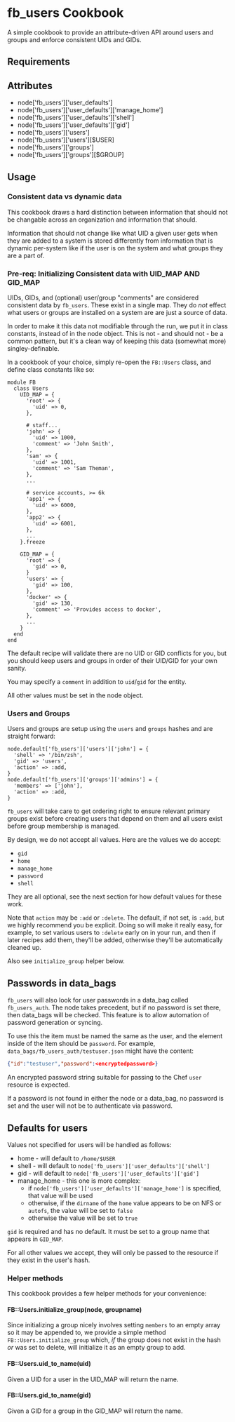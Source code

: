 fb_users Cookbook
=================
A simple cookbook to provide an attribute-driven API around users and groups
and enforce consistent UIDs and GIDs.

Requirements
------------

Attributes
----------
* node['fb_users']['user_defaults']
* node['fb_users']['user_defaults']['manage_home']
* node['fb_users']['user_defaults']['shell']
* node['fb_users']['user_defaults']['gid']
* node['fb_users']['users']
* node['fb_users']['users'][$USER]
* node['fb_users']['groups']
* node['fb_users']['groups'][$GROUP]

Usage
-----
### Consistent data vs dynamic data
This cookbook draws a hard distinction between information that should not
be changable across an organization and information that should.

Information that should not change like what UID a given user gets when they
are added to a system is stored differently from information that is dynamic
per-system like if the user is on the system and what groups they are a part
of.

### Pre-req: Initializing Consistent data with UID_MAP AND GID_MAP
UIDs, GIDs, and (optional) user/group "comments" are considered consistent data
by `fb_users`. These exist in a single map. They do *not* effect what users or
groups are installed on a system are are just a source of data.

In order to make it this data not modifiable through the run, we put it in class constants, instead of in the node object. This is not - and should not - be a common pattern, but it's a clean way of keeping this data (somewhat more) singley-definable.

In a cookbook of your choice, simply re-open the `FB::Users` class, and define
class constants like so:

```
module FB
  class Users
    UID_MAP = {
      'root' => {
        'uid' => 0,
      },

      # staff...
      'john' => {
        'uid' => 1000,
        'comment' => 'John Smith',
      },
      'sam' => {
        'uid' => 1001,
        'comment' => 'Sam Theman',
      },
      ...

      # service accounts, >= 6k
      'app1' => {
        'uid' => 6000,
      },
      'app2' => {
        'uid' => 6001,
      },
      ...
    }.freeze

    GID_MAP = {
      'root' => {
        'gid' => 0,
      }
      'users' => {
        'gid' => 100,
      },
      'docker' => {
        'gid' => 130,
        'comment' => 'Provides access to docker',
      },
      ...
    }
  end
end
```

The default recipe will validate there are no UID or GID conflicts for you,
but you should keep users and groups in order of their UID/GID for your own
sanity.

You may specify a `comment` in addition to `uid`/`gid` for the entity.

All other values must be set in the node object.

### Users and Groups
Users and groups are setup using the `users` and `groups` hashes and are
straight forward:

```
node.default['fb_users']['users']['john'] = {
  'shell' => '/bin/zsh',
  'gid' => 'users',
  'action' => :add,
}
node.default['fb_users']['groups']['admins'] = {
  'members' => ['john'],
  'action' => :add,
}
```

`fb_users` will take care to get ordering right to ensure relevant primary
groups exist before creating users that depend on them and all users exist
before group membership is managed.

By design, we do not accept all values. Here are the values we do accept:
* `gid`
* `home`
* `manage_home`
* `password`
* `shell`

They are all optional, see the next section for how default values for these
work.

Note that `action` may be `:add` or `:delete`. The default, if not set, is
`:add`, but we highly recommend you be explicit. Doing so will make it really
easy, for example, to set various users to `:delete` early on in your run,
and then if later recipes add them, they'll be added, otherwise they'll be
automatically cleaned up.

Also see `initialize_group` helper below.

## Passwords in data_bags

`fb_users` will also look for user passwords in a data_bag called
`fb_users_auth`. The node takes precedent, but if no password is set there,
then data_bags will be checked. This feature is to allow automation of password
generation or syncing.

To use this the item must be named the same as the user, and the element inside
of the item should be `password`. For example,
`data_bags/fb_users_auth/testuser.json` might have the content:

```json
{"id":"testuser","password":<encryptedpassword>}
```

An encrypted password string suitable for passing to the Chef `user` resource
is expected.

If a password is not found in either the node or a data_bag, no password is
set and the user will not be to authenticate via password.

## Defaults for users
Values not specified for users will be handled as follows:

* home - will default to `/home/$USER`
* shell - will default to `node['fb_users']['user_defaults']['shell']`
* gid - will default to `node['fb_users']['user_defaults']['gid']`
* manage_home - this one is more complex:
  * if `node['fb_users']['user_defaults']['manage_home']` is specified, that
    value will be used
  * otherwise, if the `dirname` of the `home` value appears to be on NFS or
    `autofs`, the value will be set to `false`
  * otherwise the value will be set to `true`

`gid` is required and has no default. It must be set to a group name that appears
in `GID_MAP`.

For all other values we accept, they will only be passed to the resource if
they exist in the user's hash.

### Helper methods

This cookbook provides a few helper methods for your convenience:

#### FB::Users.initialize_group(node, groupname)

Since initializing a group nicely involves setting `members` to an empty array
so it may be appended to, we provide a simple method `FB::Users.initialize_group`
which, *if* the group does not exist in the hash *or* was set to delete, will
initialize it as an empty group to add.

#### FB::Users.uid_to_name(uid)

Given a UID for a user in the UID_MAP will return the name.

#### FB::Users.gid_to_name(gid)

Given a GID for a group in the GID_MAP will return the name.
